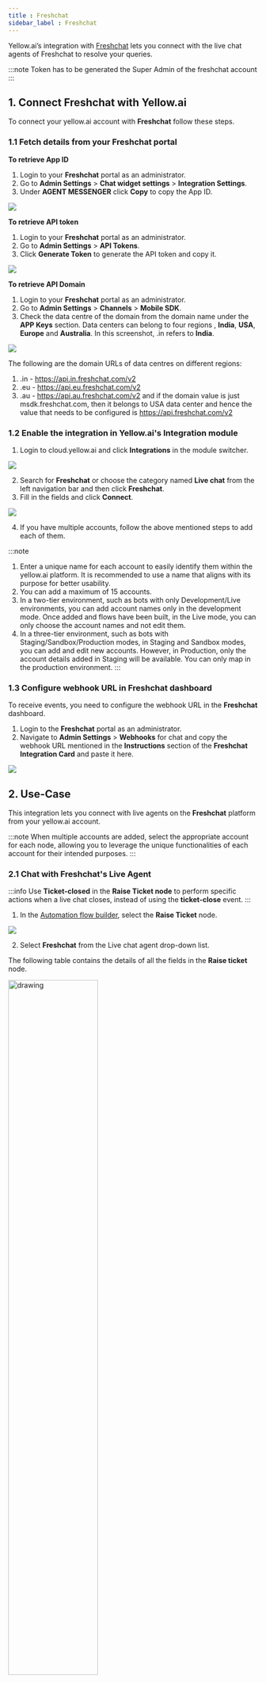 ```yaml
---
title : Freshchat
sidebar_label : Freshchat
---
```


Yellow.ai’s integration with [Freshchat](https://www.freshworks.com/lp/freshchat-live-chat-software-1/?tactic_id=3419421&gclid=Cj0KCQiA_bieBhDSARIsADU4zLcCLpI23wzdYy7F2mUUk2lIuAeiAp2MGNux6yTfARuOhC8YugNFJCgaAtFZEALw_wcB#&utm_source=google-adwords&utm_medium=FChat-Search-India-Brand&utm_campaign=FChat-Search-India-Brand&utm_term=freshchat&device=c&matchtype=e&network=g&gclid=Cj0KCQiA_bieBhDSARIsADU4zLcCLpI23wzdYy7F2mUUk2lIuAeiAp2MGNux6yTfARuOhC8YugNFJCgaAtFZEALw_wcB) lets you connect with the live chat agents of Freshchat to resolve your queries.

:::note
Token has to be generated the Super Admin of the freshchat account
:::

## 1. Connect Freshchat  with Yellow.ai
To connect your yellow.ai account with **Freshchat** follow these steps.

### 1.1 Fetch details from your Freshchat portal

**To retrieve App ID**

1. Login to your **Freshchat** portal as an administrator.
2. Go to **Admin Settings** > **Chat widget settings** > **Integration Settings**. 
3. Under **AGENT MESSENGER** click **Copy** to copy the App ID. 

![](https://i.imgur.com/XWfj833.png)

**To retrieve API token**

1. Login to your **Freshchat** portal as an administrator.
2. Go to **Admin Settings** > **API Tokens**.
3. Click **Generate Token** to generate the API token and copy it.

![](https://i.imgur.com/W6vgSwB.png)


**To retrieve API Domain**

1. Login to your **Freshchat** portal as an administrator.
2. Go to **Admin Settings** > **Channels** > **Mobile SDK**.
3. Check the data centre of the domain from the domain name under the **APP Keys** section. Data centers can belong to four regions , **India**, **USA**, **Europe** and **Australia**. In this screenshot, .in refers to  **India**. 

![](https://i.imgur.com/gpaDUo7.png)


The following are the domain URLs of data centres on different regions:
1. .in - https://api.in.freshchat.com/v2 
2. .eu - https://api.eu.freshchat.com/v2 
3. .au - https://api.au.freshchat.com/v2 and if the domain value is just msdk.freshchat.com, then it belongs to USA data center and hence the value that needs to be configured is https://api.freshchat.com/v2


### 1.2 Enable the integration in Yellow.ai's Integration module

1. Login to cloud.yellow.ai and click **Integrations** in the module switcher.

![](https://i.imgur.com/8zlKZxs.png)

2. Search for **Freshchat** or choose the category named **Live chat** from the left navigation bar and then click **Freshchat**.
3. Fill in the fields and click **Connect**.

![](https://i.imgur.com/OarRGkq.png)

4. If you have multiple accounts, follow the above mentioned steps to add each of them.

:::note
1. Enter a unique name for each account to easily identify them within the yellow.ai platform. It is recommended to use a name that aligns with its purpose for better usability. 
2. You can add a maximum of 15 accounts.
3. In a two-tier environment, such as bots with only Development/Live environments, you can add account names only in the development mode. Once added and flows have been built, in the Live mode, you can only choose the account names and not edit them.
4. In a three-tier environment, such as bots with Staging/Sandbox/Production modes, in Staging and Sandbox modes, you can add and edit new accounts. However, in Production, only the account details added in Staging will be available. You can only map in the production environment.
:::


### 1.3 Configure webhook URL in Freshchat dashboard

To receive events, you need to configure the webhook URL in the **Freshchat** dashboard.

1. Login to the **Freshchat** portal as an administrator.
2. Navigate to **Admin Settings** > **Webhooks** for chat and copy the webhook URL mentioned in the **Instructions** section of the **Freshchat Integration Card** and paste it here.

![](https://i.imgur.com/1BAJpH9.png)


## 2. Use-Case

This integration lets you connect with live agents on the **Freshchat** platform from your yellow.ai account.

:::note
When multiple accounts are added, select the appropriate account for each node, allowing you to leverage the unique functionalities of each account for their intended purposes.
:::

### 2.1 Chat with Freshchat's Live Agent

:::info
Use **Ticket-closed** in the **Raise Ticket node** to perform specific actions when a live chat closes, instead of using the **ticket-close** event.
:::

1. In the [Automation flow builder](https://docs.yellow.ai/docs/platform_concepts/studio/build/nodes/action-nodes-overview/raise-ticket), select the **Raise Ticket** node.

![](https://i.imgur.com/tyx0Rce.png)


2. Select **Freshchat** from the Live chat agent drop-down list.

The following table contains the details of all the fields in the **Raise ticket** node.

<img src="https://i.imgur.com/krPvBQm.png" alt="drawing" width="60%"/>
<img src="https://i.imgur.com/A3VsJEW.png" alt="drawing" width="60%"/>


| Field name                | Sample value            | Data type | Description                                                                                      |
|---------------------------|-------------------------|-----------|--------------------------------------------------------------------------------------------------|
| Message after ticket assignment | Requesting live agent connection | String    | The message that will be displayed to the user after a ticket is assigned to an agent. |
| Name                      | Rajesh                  | String    | Name of the end user.                                                                            |
| Mobile                    | 9870000000              | String    | Mobile number of the end user.                                                                   |
| Email                     | test@gmail.com          | String    | Email address of the end user.                                                                   |
| Query                     | I have a concern regarding my flight ticket | String    | The subject/topic/reason why the ticket was created.                                     |
| Group name                | Sales                   | String    | Freshchat group to which the ticket needs to be assigned.                                       |
| Channel name              | Chat with US            | String    | Freshchat topic to which the ticket needs to be assigned.                                       |
| User ID                   | efgeye-fefefef-14343    | String    | Freshchat userId of the user, this is passed if the previous ticket needs to be re-opened.      |
| Unique Identifier         | ggyugu-2343h-34343      | String    | A unique identifier that will reflect as referenceId in the freshchat agent portal if passed        |
| Properties |  `[ { "name": "cf_test_field", "value": "test" } ]` | Array | Custom properties that can be passed while creating a ticket.<br/><br/> Custom fields should be created in the Freschat portal , with field names beginning either with **cf_** or **cp_**. Once these fields are set up in the Freshchat portal, data should be passed in the following format: `[ { "name": "cf_test_field", "value": "test" } ]`.<br/><br/> <img src="https://i.imgur.com/eiO2liN.png" alt="drawing" width="100%"/>|

**Sample success response:**

```

{
  "assignedTo": true,
  "success": true,
  "status": "ASSIGNED",
  "ticketInfo": "{{apiresponse}}"
}
```

:::note
apiresponse represents the raw response from the Freshchat create ticket API.
:::

**Sample failure response**

```json
{
  "success": false,
  "assignedTo": false,
  "agentNotAvailable": true,
  "message": "TicketId is not created and transferring the control back to the bot",
  "ticketInfo": "{{apiresponse}}"
}
```

:::note
apiresponse represents the raw response from the Freshchat create ticket API.
:::



























